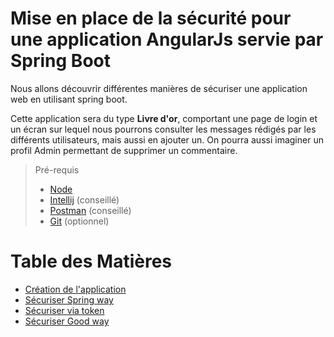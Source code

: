 # Mise en place de la sécurité pour une application AngularJs servie par Spring Boot

Nous allons découvrir différentes manières de sécuriser une application web en utilisant spring boot.

Cette application sera du type **Livre d'or**, comportant une page de login et un écran sur lequel nous pourrons consulter les messages rédigés par les différents utilisateurs, mais aussi en ajouter un.
On pourra aussi imaginer un profil Admin permettant de supprimer un commentaire.


>Pré-requis
>* [Node](https://nodejs.org/en/)
>* [Intellij](https://www.jetbrains.com/shop/eform/students) (conseillé)
>* [Postman](https://www.getpostman.com) (conseillé) 
>* [Git](https://www.linode.com/docs/development/version-control/how-to-install-git-on-linux-mac-and-windows/) (optionnel) 

# Table des Matières


* [Création de l'application](./step1)
* [Sécuriser Spring way](./step2)
* [Sécuriser via token](./step3)
* [Sécuriser Good way](./step4)
